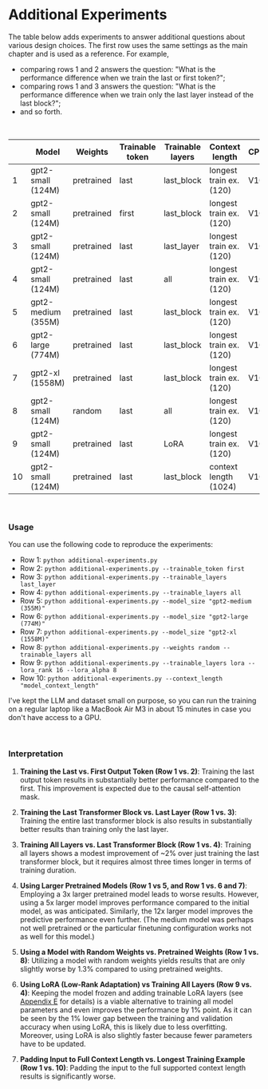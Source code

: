# Additional Experiments

The table below adds experiments to answer additional questions about various design choices. The first row uses the same settings as the main chapter and is used as a reference.
For example, 

- comparing rows 1 and 2 answers the question: "What is the performance difference when we train the last or first token?";
- comparing rows 1 and 3 answers the question: "What is the performance difference when we train only the last layer instead of the last block?";
- and so forth.

&nbsp;

|      | Model              | Weights    | Trainable token | Trainable layers | Context length          | CPU/GPU | Training time | Training acc | Validation acc | Test acc |
| ---- | ------------------ | ---------- | --------------- | ---------------- | ----------------------- | ------- | ------------- | ------------ | -------------- | -------- |
| 1    | gpt2-small (124M)  | pretrained | last            | last_block       | longest train ex. (120) | V100    | 0.39 min      | 96.63%       | 99.33%         | 95.00%   |
| 2    | gpt2-small (124M)  | pretrained | first           | last_block       | longest train ex. (120) | V100    | 0.37 min      | 78.46%       | 80.54%         | 75.00%   |
| 3    | gpt2-small (124M)  | pretrained | last            | last_layer       | longest train ex. (120) | V100    | 0.33 min      | 78.65%       | 79.87%         | 72.00%   |
| 4    | gpt2-small (124M)  | pretrained | last            | all              | longest train ex. (120) | V100    | 0.94 min      | 99.62%       | 96.64%         | 96.67%   |
| 5    | gpt2-medium (355M) | pretrained | last            | last_block       | longest train ex. (120) | V100    | 0.91 min      | 87.50%       | 91.28%         | 84.67%   |
| 6    | gpt2-large (774M)  | pretrained | last            | last_block       | longest train ex. (120) | V100    | 1.91 min      | 99.52%       | 98.66%         | 96.67%   |
| 7    | gpt2-xl (1558M)    | pretrained | last            | last_block       | longest train ex. (120) | V100    | 3.84 min      | 99.81%       | 99.33%         | 98.33%   |
| 8    | gpt2-small (124M)  | random     | last            | all              | longest train ex. (120) | V100    | 0.93 min      | 100%         | 96.64%         | 93.67%   |
| 9    | gpt2-small (124M)  | pretrained | last            | LoRA             | longest train ex. (120) | V100    | 0.82 min      | 99.52%       | 97.99%         | 97.67%   |
| 10   | gpt2-small (124M)  | pretrained | last            | last_block       | context length (1024)   | V100    | 3.24 min      | 83.08%       | 87.92%         | 78.33%   |


&nbsp;

### Usage

You can use the following code to reproduce the experiments:

- Row 1: `python additional-experiments.py`
- Row 2: `python additional-experiments.py --trainable_token first` 
- Row 3: `python additional-experiments.py --trainable_layers last_layer`
- Row 4: `python additional-experiments.py --trainable_layers all`
- Row 5: `python additional-experiments.py --model_size "gpt2-medium (355M)"`
- Row 6: `python additional-experiments.py --model_size "gpt2-large (774M)"`
- Row 7: `python additional-experiments.py --model_size "gpt2-xl (1558M)"`
- Row 8: `python additional-experiments.py --weights random --trainable_layers all`
- Row 9: `python additional-experiments.py --trainable_layers lora --lora_rank 16 --lora_alpha 8`
- Row 10: `python additional-experiments.py --context_length "model_context_length"`

I've kept the LLM and dataset small on purpose, so you can run the training on a regular laptop like a MacBook Air M3 in about 15 minutes in case you don't have access to a GPU.

&nbsp;

### Interpretation

1. **Training the Last vs. First Output Token (Row 1 vs. 2)**: Training the last output token results in substantially better performance compared to the first. This improvement is expected due to the causal self-attention mask.

2. **Training the Last Transformer Block vs. Last Layer (Row 1 vs. 3)**: Training the entire last transformer block is also results in substantially better results than training only the last layer.

3. **Training All Layers vs. Last Transformer Block (Row 1 vs. 4)**: Training all layers shows a modest improvement of ~2% over just training the last transformer block, but it requires almost three times longer in terms of training duration.

4. **Using Larger Pretrained Models (Row 1 vs 5, and Row 1 vs. 6 and 7)**: Employing a 3x larger pretrained model leads to worse results. However, using a 5x larger model improves performance compared to the initial model, as was anticipated. Similarly, the 12x larger model improves the predictive performance even further. (The medium model was perhaps not well pretrained or the particular finetuning configuration works not as well for this model.)

5. **Using a Model with Random Weights vs. Pretrained Weights (Row 1 vs. 8)**: Utilizing a model with random weights yields results that are only slightly worse by 1.3% compared to using pretrained weights.

6. **Using LoRA (Low-Rank Adaptation) vs Training All Layers (Row 9 vs. 4)**: Keeping the model frozen and adding trainable LoRA layers (see [Appendix E](../../appendix-E/01_main-chapter-code/appendix-E.ipynb) for details) is a viable alternative to training all model parameters and even improves the performance by 1% point. As it can be seen by the 1% lower gap between the training and validation accuracy when using LoRA, this is likely due to less overfitting. Moreover, using LoRA is also slightly faster because fewer parameters have to be updated.

7. **Padding Input to Full Context Length vs. Longest Training Example (Row 1 vs. 10)**: Padding the input to the full supported context length results is significantly worse.
